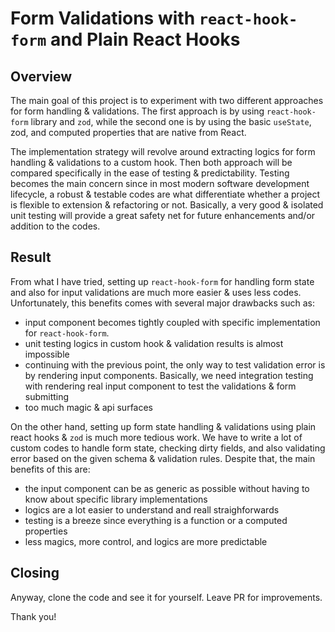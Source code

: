# Form Validations with `react-hook-form` and Plain React Hooks

## Overview

The main goal of this project is to experiment with two different approaches for form handling & validations. The first approach is by using `react-hook-form` library and `zod`, while the second one is by using the basic `useState`, zod, and computed properties that are native from React.

The implementation strategy will revolve around extracting logics for form handling & validations to a custom hook. Then both approach will be compared specifically in the ease of testing & predictability. Testing becomes the main concern since in most modern software development lifecycle, a robust & testable codes are what differentiate whether a project is flexible to extension & refactoring or not. Basically, a very good & isolated unit testing will provide a great safety net for future enhancements and/or addition to the codes.

## Result

From what I have tried, setting up `react-hook-form` for handling form state and also for input validations are much more easier & uses less codes. Unfortunately, this benefits comes with several major drawbacks such as:

- input component becomes tightly coupled with specific implementation for `react-hook-form`.
- unit testing logics in custom hook & validation results is almost impossible
- continuing with the previous point, the only way to test validation error is by rendering input components. Basically, we need integration testing with rendering real input component to test the validations & form submitting
- too much magic & api surfaces

On the other hand, setting up form state handling & validations using plain react hooks & `zod` is much more tedious work. We have to write a lot of custom codes to handle form state, checking dirty fields, and also validating error based on the given schema & validation rules. Despite that, the main benefits of this are:

- the input component can be as generic as possible without having to know about specific library implementations
- logics are a lot easier to understand and reall straighforwards
- testing is a breeze since everything is a function or a computed properties
- less magics, more control, and logics are more predictable

## Closing

Anyway, clone the code and see it for yourself. Leave PR for improvements.

Thank you!
